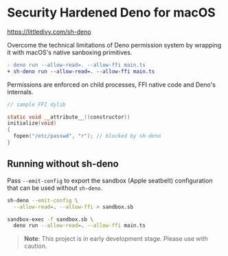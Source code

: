 # Security Hardened Deno for macOS

https://littledivy.com/sh-deno

Overcome the technical limitations of Deno permission system by wrapping it with
macOS's native sanboxing primitives.

```diff
- deno run --allow-read=. --allow-ffi main.ts
+ sh-deno run --allow-read=. --allow-ffi main.ts
```

Permissions are enforced on child processes, FFI native code and Deno's
internals.

```c
// sample FFI dylib

static void __attribute__((constructor)) 
initialize(void)
{
  fopen("/etc/passwd", "r"); // blocked by sh-deno
}
```

## Running without sh-deno

Pass `--emit-config` to export the sandbox (Apple seatbelt) configuration that
can be used without `sh-deno`.

```sh
sh-deno --emit-config \
  --allow-read=. --allow-ffi > sandbox.sb

sandbox-exec -f sandbox.sb \
  deno run --allow-read=. --allow-ffi main.ts
```

> **Note**: This project is in early development stage. Please use with caution.
